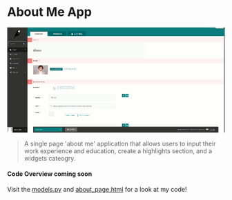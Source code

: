 # About Me App

!['image'](../media/content/aboutme.gif)

> A single page 'about me' application that allows users to input their work experience and education, create a highlights section, and a widgets cateogry. 

#### Code Overview coming soon
Visit the [models.py](https://github.com/CreativeDave/Blog_Portfolio_App/blob/master/home/models.py) and [about_page.html](https://github.com/CreativeDave/Blog_Portfolio_App/blob/master/home/templates/home/about_page.html) for a look at my code! 
